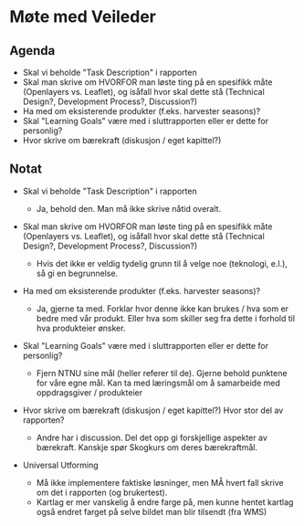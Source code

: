 # Møte med Veileder
## Agenda
- Skal vi beholde "Task Description" i rapporten
- Skal man skrive om HVORFOR man løste ting på en spesifikk måte (Openlayers vs. Leaflet), og isåfall hvor skal dette stå (Technical Design?, Development Process?, Discussion?)
- Ha med om eksisterende produkter (f.eks. harvester seasons)?  
- Skal "Learning Goals" være med i sluttrapporten eller er dette for personlig?
- Hvor skrive om bærekraft (diskusjon / eget kapittel?)
## Notat
- Skal vi beholde "Task Description" i rapporten
	- Ja, behold den. Man må ikke skrive nåtid overalt.
- Skal man skrive om HVORFOR man løste ting på en spesifikk måte (Openlayers vs. Leaflet), og isåfall hvor skal dette stå (Technical Design?, Development Process?, Discussion?)
	- Hvis det ikke er veldig tydelig grunn til å velge noe (teknologi, e.l.), så gi en begrunnelse. 
- Ha med om eksisterende produkter (f.eks. harvester seasons)? 
	- Ja, gjerne ta med. Forklar hvor denne ikke kan brukes / hva som er bedre med vår produkt. Eller hva som skiller seg fra dette i forhold til hva produkteier ønsker.
- Skal "Learning Goals" være med i sluttrapporten eller er dette for personlig?
	- Fjern NTNU sine mål (heller referer til de). Gjerne behold punktene for våre egne mål. Kan ta med læringsmål om å samarbeide med oppdragsgiver / produkteier
- Hvor skrive om bærekraft (diskusjon / eget kapittel?) Hvor stor del av rapporten?
	- Andre har i discussion. Del det opp gi forskjellige aspekter av bærekraft. Kanskje spør Skogkurs om deres bærekraftmål. 

- Universal Utforming
	- Må ikke implementere faktiske løsninger, men MÅ hvert fall skrive om det i rapporten (og brukertest).
	- Kartlag er mer vanskelig å endre farge på, men kunne hentet kartlag også endret farget på selve bildet man blir tilsendt (fra WMS)